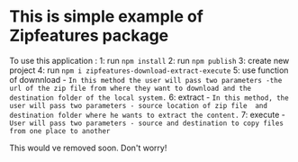 # This is simple example of Zipfeatures package

To use this application :
    1: run `npm install`
    2: run `npm publish`
    3: create new project 
    4: run `npm i zipfeatures-download-extract-execute`
    5: use function of downnload -    ` In this method the user will pass two parameters -the url of the zip file from where they want to download and the destination folder of the local system. `
    6: extract - `In this method, the user will pass two parameters - source location of zip file  and destination folder where he wants to extract the content.`
    7: execute - ` User will pass two parameters - source and destination to copy files from one place to another`

    
This would ve removed soon. Don't worry!

